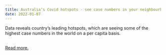 ```yaml
---
title: Australia’s Covid hotspots - see case numbers in your neighbourhood
date: 2022-01-07
---
```

<p>Data reveals country’s leading hotspots, which are seeing some of the highest case numbers in the world on a per capita basis.</p><br>
<a href='https://www.theguardian.com/australia-news/ng-interactive/2022/jan/07/australias-covid-hotspots-see-case-numbers-in-your-neighbourhood'>Read more.</a>